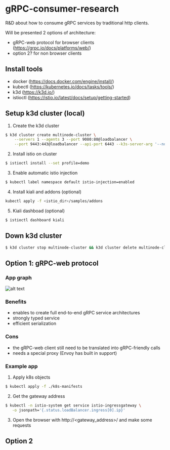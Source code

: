 # gRPC-consumer-research
R&amp;D about how to consume gRPC services by traditional http clients.

Will be presented 2 options of architecture: 
 - gRPC-web protocol for browser clients (https://grpc.io/docs/platforms/web/)
 - option 2? for non browser clients

## Install tools
 - docker (https://docs.docker.com/engine/install/)
 - kubectl (https://kubernetes.io/docs/tasks/tools/)
 - k3d (https://k3d.io/)
 - istioctl (https://istio.io/latest/docs/setup/getting-started)

## Setup k3d cluster (local)
1. Create the k3d cluster
```bash
$ k3d cluster create multinode-cluster \
    --servers 1 --agents 3 --port 9080:80@loadbalancer \
    --port 9443:443@loadbalancer --api-port 6443 --k3s-server-arg '--no-deploy=traefik'
```
2. Install istio on cluster
```bash
$ istioctl install --set profile=demo
```
3. Enable automatic istio injection
```bash
$ kubectl label namespace default istio-injection=enabled
```
4. Install kiali and addons (optional)
```bash
kubectl apply -f <istio_dir>/samples/addons
```
5. Kiali dashboad (optional)
```bash
$ istioctl dashboard kiali
``` 

## Down k3d cluster
```bash
$ k3d cluster stop multinode-cluster && k3d cluster delete multinode-cluster
```

## Option 1: gRPC-web protocol
### App graph
![alt text](https://github.com/sandokandias/gRPC-consumer-research/blob/main/docs/gRPC-web-diagram.png?raw=true)

### Benefits
- enables to create full end-to-end gRPC service architectures
- strongly typed service
- efficient serialization

### Cons
- the gRPC-web client still need to be translated into gRPC-friendly calls
- needs a special proxy (Envoy has built in support)

### Example app
1. Apply k8s objects
```bash
$ kubectl apply -f ./k8s-manifests
```
2. Get the gateway address
```bash
$ kubectl -n istio-system get service istio-ingressgateway \
   -o jsonpath='{.status.loadBalancer.ingress[0].ip}'
```
3. Open the browser with http://<gateway_address>/ and make some requests


## Option 2
